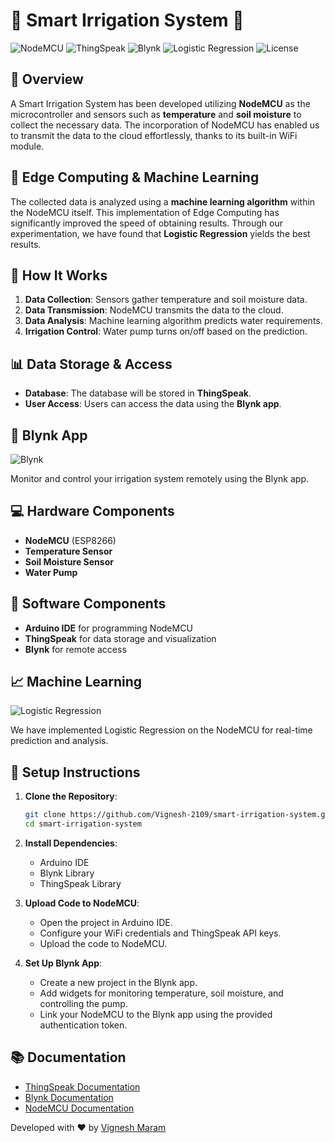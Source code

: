 # 🌿 Smart Irrigation System 🚰

![NodeMCU](https://img.shields.io/badge/NodeMCU-ESP8266-orange)
![ThingSpeak](https://img.shields.io/badge/ThingSpeak-IoT-blue)
![Blynk](https://img.shields.io/badge/Blynk-App-green)
![Logistic Regression](https://img.shields.io/badge/ML-Logistic%20Regression-brightgreen)
![License](https://img.shields.io/badge/license-MIT-blue.svg)

## 📜 Overview

A Smart Irrigation System has been developed utilizing **NodeMCU** as the microcontroller and sensors such as **temperature** and **soil moisture** to collect the necessary data. The incorporation of NodeMCU has enabled us to transmit the data to the cloud effortlessly, thanks to its built-in WiFi module.

## 🧠 Edge Computing & Machine Learning

The collected data is analyzed using a **machine learning algorithm** within the NodeMCU itself. This implementation of Edge Computing has significantly improved the speed of obtaining results. Through our experimentation, we have found that **Logistic Regression** yields the best results.

## 🚀 How It Works

1. **Data Collection**: Sensors gather temperature and soil moisture data.
2. **Data Transmission**: NodeMCU transmits the data to the cloud.
3. **Data Analysis**: Machine learning algorithm predicts water requirements.
4. **Irrigation Control**: Water pump turns on/off based on the prediction.

## 📊 Data Storage & Access

- **Database**: The database will be stored in **ThingSpeak**.
- **User Access**: Users can access the data using the **Blynk app**.

## 📱 Blynk App

![Blynk](https://img.shields.io/badge/Blynk-App-green)

Monitor and control your irrigation system remotely using the Blynk app.

## 💻 Hardware Components

- **NodeMCU** (ESP8266)
- **Temperature Sensor**
- **Soil Moisture Sensor**
- **Water Pump**

## 🔧 Software Components

- **Arduino IDE** for programming NodeMCU
- **ThingSpeak** for data storage and visualization
- **Blynk** for remote access

## 📈 Machine Learning

![Logistic Regression](https://img.shields.io/badge/ML-Logistic%20Regression-brightgreen)

We have implemented Logistic Regression on the NodeMCU for real-time prediction and analysis.

## 🚧 Setup Instructions

1. **Clone the Repository**:
    ```sh
    git clone https://github.com/Vignesh-2109/smart-irrigation-system.git
    cd smart-irrigation-system
    ```

2. **Install Dependencies**:
    - Arduino IDE
    - Blynk Library
    - ThingSpeak Library

3. **Upload Code to NodeMCU**:
    - Open the project in Arduino IDE.
    - Configure your WiFi credentials and ThingSpeak API keys.
    - Upload the code to NodeMCU.

4. **Set Up Blynk App**:
    - Create a new project in the Blynk app.
    - Add widgets for monitoring temperature, soil moisture, and controlling the pump.
    - Link your NodeMCU to the Blynk app using the provided authentication token.

## 📚 Documentation

- [ThingSpeak Documentation](https://thingspeak.com/docs)
- [Blynk Documentation](https://docs.blynk.io)
- [NodeMCU Documentation](https://nodemcu.readthedocs.io)



Developed with ❤️ by [Vignesh Maram](https://github.com/Vignesh-2109)
